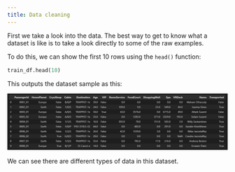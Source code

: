```yaml
---
title: Data cleaning
---
```



First we take a look into the data. The best way to get to know what a dataset is like is to take a look directly to some of the raw examples.

To do this, we can show the first 10 rows using the `head()` function:

```python
train_df.head(10)
```

This outputs the dataset sample as this:

<img src="/assets/describe_head_train.jpg"/>

We can see there are different types of data in this dataset.
